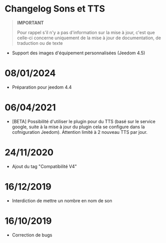 # Changelog Sons et TTS

>**IMPORTANT**
>
>Pour rappel s'il n'y a pas d'information sur la mise à jour, c'est que celle-ci concerne uniquement de la mise à jour de documentation, de traduction ou de texte

- Support des images d'équipement personnalisées (Jeedom 4.5)

# 08/01/2024

- Préparation pour jeedom 4.4

# 06/04/2021

- [BETA] Possibilité d'utiliser le plugin pour du TTS (basé sur le service google, suite à la mise à jour du plugin cela se configure dans la cofniguration Jeedom). Attention limité à 2 nouveau TTS par jour.

# 24/11/2020

- Ajout du tag "Compatibilité V4"

# 16/12/2019

- Interdiction de mettre un nombre en nom de son

# 16/10/2019

- Correction de bugs
